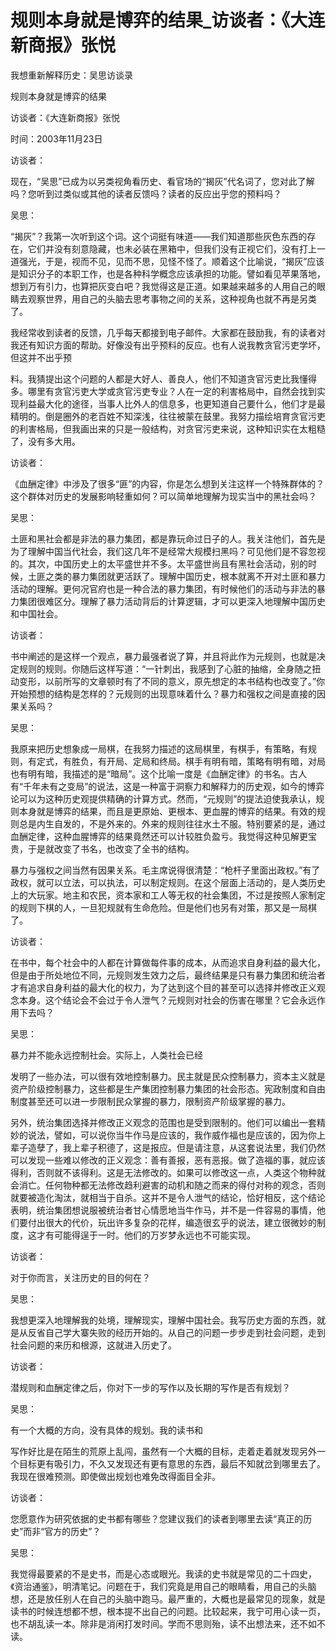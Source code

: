 # 规则本身就是博弈的结果_访谈者：《大连新商报》张悦

我想重新解释历史：吴思访谈录

规则本身就是博弈的结果

访谈者：《大连新商报》张悦

时间：2003年11月23日

访谈者：

现在，“吴思”已成为以另类视角看历史、看官场的“揭灰”代名词了，您对此了解吗？您听到过类似或其他的读者反馈吗？读者的反应出乎您的预料吗？

吴思：

“揭灰”？我第一次听到这个词。这个词挺有味道——我们知道那些灰色东西的存在，它们并没有刻意隐藏，也未必装在黑箱中，但我们没有正视它们，没有打上一道强光，于是，视而不见，见而不思，见怪不怪了。顺着这个比喻说，“揭灰”应该是知识分子的本职工作，也是各种科学概念应该承担的功能。譬如看见苹果落地，想到万有引力，也算把灰变白吧？我觉得这是正道。如果越来越多的人用自己的眼睛去观察世界，用自己的头脑去思考事物之间的关系，这种视角也就不再是另类了。

我经常收到读者的反馈，几乎每天都接到电子邮件。大家都在鼓励我，有的读者对我还有知识方面的帮助。好像没有出乎预料的反应。也有人说我教贪官污吏学坏，但这并不出乎预

料。我猜提出这个问题的人都是大好人、善良人，他们不知道贪官污吏比我懂得多。哪里有贪官污吏大学或贪官污吏专业？人在一定的利害格局中，自然会找到实现利益最大化的途径，当事人比外人的信息多，也更知道自己要什么，他们才是最精明的。倒是圈外的老百姓不知深浅，往往被蒙在鼓里。我努力描绘培育贪官污吏的利害格局，但我画出来的只是一般结构，对贪官污吏来说，这种知识实在太粗糙了，没有多大用。

访谈者：

《血酬定律》中涉及了很多“匪”的内容，你是怎么想到关注这样一个特殊群体的？这个群体对历史的发展影响轻重如何？可以简单地理解为现实当中的黑社会吗？

吴思：

土匪和黑社会都是非法的暴力集团，都是靠玩命过日子的人。我关注他们，首先是为了理解中国当代社会，我们这几年不是经常大规模扫黑吗？可见他们是不容忽视的。其次，中国历史上的太平盛世并不多。太平盛世尚且有黑社会活动，别的时候，土匪之类的暴力集团就更活跃了。理解中国历史，根本就离不开对土匪和暴力活动的理解。更何况官府也是一种合法的暴力集团，有时候他们的活动与非法的暴力集团很难区分。理解了暴力活动背后的计算逻辑，才可以更深入地理解中国历史和中国社会。

访谈者：

书中阐述的是这样一个观点，暴力最强者说了算，并且将此作为元规则，也就是决定规则的规则。你随后这样写道：“一针刺出，我感到了心脏的抽缩，全身随之扭动变形，以前所写的文章顿时有了不同的意义，原先想定的本书结构也改变了。”你开始预想的结构是怎样的？元规则的出现意味着什么？暴力和强权之间是直接的因果关系吗？

吴思：

我原来把历史想象成一局棋，在我努力描述的这局棋里，有棋手，有策略，有规则，有定式，有胜负，有开局、定局和终局。棋手有明有暗，策略有明有暗，对局也有明有暗，我描述的是“暗局”。这个比喻一度是《血酬定律》的书名。古人有“千年未有之变局”的说法，这是一种富于洞察力和解释力的历史观，如今的博弈论可以为这种历史观提供精确的计算方式。然而，“元规则”的提法迫使我承认，规则本身就是博弈的结果，而且是更原始、更根本、更血腥的博弈的结果。有效的规则总是内生自发的，不是外来的。外来的规则往往水土不服。特别要紧的是，通过血酬定律，这种血腥博弈的结果竟然还可以计较胜负盈亏。我觉得这种见解更宝贵，于是就改变了书名，也改变了全书的结构。

暴力与强权之间当然有因果关系。毛主席说得很清楚：“枪杆子里面出政权。”有了政权，就可以立法，可以执法，可以制定规则。在这个层面上活动的，是人类历史上的大玩家。地主和农民，资本家和工人等无权的社会集团，不过是按照人家制定的规则下棋的人，一旦犯规就有生命危险。但是他们也另有对策，那又是一局棋了。

访谈者：

在书中，每个社会中的人都在计算做每件事的成本，从而追求自身利益的最大化，但是由于所处地位不同，元规则发生效力之后，最终结果是只有暴力集团和统治者才有追求自身利益的最大化的权力，为了达到这个目的甚至可以选择并修改正义观念本身。这个结论会不会过于令人泄气？元规则对社会的伤害在哪里？它会永远作用下去吗？

吴思：

暴力并不能永远控制社会。实际上，人类社会已经

发明了一些办法，可以很有效地控制暴力。民主就是民众控制暴力，资本主义就是资产阶级控制暴力，这些都是生产集团控制暴力集团的社会形态。宪政制度和自由制度甚至还可以进一步限制民众掌握的暴力，限制资产阶级掌握的暴力。

另外，统治集团选择并修改正义观念的范围也是受到限制的。他们可以编出一套精妙的说法，譬如，可以说你当牛作马是应该的，我作威作福也是应该的，因为你上辈子造孽了，我上辈子积德了，这是报应。但是请注意，从这套说法里，我们仍然可以发现一些难以修改的正义观念：善有善报，恶有恶报。做了造福的事，就应该得利，否则就不该得利。这是无法修改的。如果可以修改这一点，人类这个物种就会消亡。任何物种都无法修改趋利避害的动机和随之而来的得付对称的观念，否则就要被造化淘汰，就相当于自杀。这并不是令人泄气的结论，恰好相反，这个结论表明，统治集团想说服被统治者甘心情愿地当牛作马，并不是一件容易的事情，他们要付出很大的代价，玩出许多复杂的花样，编造很玄乎的说法，建立很微妙的制度，这才有可能得逞于一时。他们的万岁梦永远也不可能实现。

访谈者：

对于你而言，关注历史的目的何在？

吴思：

我想更深入地理解我的处境，理解现实，理解中国社会。我写历史方面的东西，就是从反省自己学大寨失败的经历开始的。从自己的问题一步步走到社会问题，走到社会问题的来历和根源，这就进入历史了。

访谈者：

潜规则和血酬定律之后，你对下一步的写作以及长期的写作是否有规划？

吴思：

有一个大概的方向，没有具体的规划。我的读书和

写作好比是在陌生的荒原上乱闯，虽然有一个大概的目标，走着走着就发现另外一个目标更有吸引力，不久又发现还有更有意思的东西，最后不知就岔到哪里去了。我现在很难预测。即使做出规划也难免改得面目全非。

访谈者：

您愿意作为研究依据的史书都有哪些？您建议我们的读者到哪里去读“真正的历史”而非“官方的历史”？

吴思：

我觉得最要紧的不是史书，而是心态或眼光。我读的史书就是常见的二十四史，《资治通鉴》，明清笔记。问题在于，我们究竟是用自己的眼睛看，用自己的头脑想，还是放任别人在自己的头脑中跑马。最严重的，大概也是最常见的现象，就是读书的时候连想都不想，根本提不出自己的问题。比较起来，我宁可用心读一页，也不胡乱读一本。除非是消闲打发时间。学而不思则殆，读不出想法来，还不如不读。
